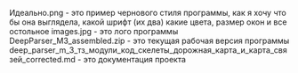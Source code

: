 Идеально.png - это пример чернового стиля программы, как я хочу что бы она выглядела, какой шрифт (их два) какие цвета, размер окон и все остольное
images.jpg - это лого программы
DeepParser_M3_assembled.zip - это текущая рабочая версия программы
deep_parser_m_3_тз_модули_код_скелеты_дорожная_карта_и_карта_связей_corrected.md - это документация проекта
